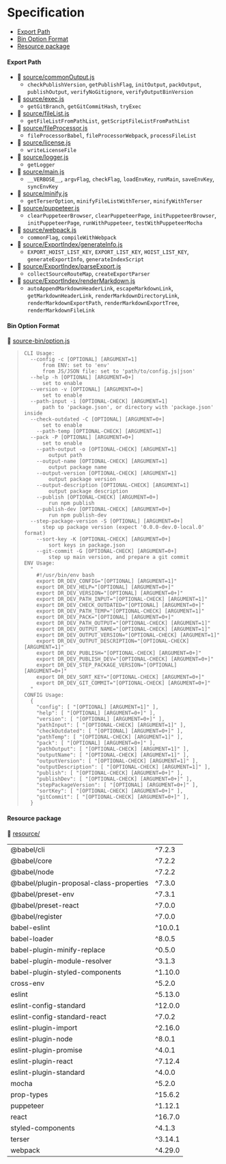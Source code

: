 # Specification

* [Export Path](#export-path)
* [Bin Option Format](#bin-option-format)
* [Resource package](#resource-package)

#### Export Path
+ 📄 [source/commonOutput.js](source/commonOutput.js)
  - `checkPublishVersion`, `getPublishFlag`, `initOutput`, `packOutput`, `publishOutput`, `verifyNoGitignore`, `verifyOutputBinVersion`
+ 📄 [source/exec.js](source/exec.js)
  - `getGitBranch`, `getGitCommitHash`, `tryExec`
+ 📄 [source/fileList.js](source/fileList.js)
  - `getFileListFromPathList`, `getScriptFileListFromPathList`
+ 📄 [source/fileProcessor.js](source/fileProcessor.js)
  - `fileProcessorBabel`, `fileProcessorWebpack`, `processFileList`
+ 📄 [source/license.js](source/license.js)
  - `writeLicenseFile`
+ 📄 [source/logger.js](source/logger.js)
  - `getLogger`
+ 📄 [source/main.js](source/main.js)
  - `__VERBOSE__`, `argvFlag`, `checkFlag`, `loadEnvKey`, `runMain`, `saveEnvKey`, `syncEnvKey`
+ 📄 [source/minify.js](source/minify.js)
  - `getTerserOption`, `minifyFileListWithTerser`, `minifyWithTerser`
+ 📄 [source/puppeteer.js](source/puppeteer.js)
  - `clearPuppeteerBrowser`, `clearPuppeteerPage`, `initPuppeteerBrowser`, `initPuppeteerPage`, `runWithPuppeteer`, `testWithPuppeteerMocha`
+ 📄 [source/webpack.js](source/webpack.js)
  - `commonFlag`, `compileWithWebpack`
+ 📄 [source/ExportIndex/generateInfo.js](source/ExportIndex/generateInfo.js)
  - `EXPORT_HOIST_LIST_KEY`, `EXPORT_LIST_KEY`, `HOIST_LIST_KEY`, `generateExportInfo`, `generateIndexScript`
+ 📄 [source/ExportIndex/parseExport.js](source/ExportIndex/parseExport.js)
  - `collectSourceRouteMap`, `createExportParser`
+ 📄 [source/ExportIndex/renderMarkdown.js](source/ExportIndex/renderMarkdown.js)
  - `autoAppendMarkdownHeaderLink`, `escapeMarkdownLink`, `getMarkdownHeaderLink`, `renderMarkdownDirectoryLink`, `renderMarkdownExportPath`, `renderMarkdownExportTree`, `renderMarkdownFileLink`

#### Bin Option Format
📄 [source-bin/option.js](source-bin/option.js)
> ```
> CLI Usage:
>   --config -c [OPTIONAL] [ARGUMENT=1]
>       from ENV: set to 'env'
>       from JS/JSON file: set to 'path/to/config.js|json'
>   --help -h [OPTIONAL] [ARGUMENT=0+]
>       set to enable
>   --version -v [OPTIONAL] [ARGUMENT=0+]
>       set to enable
>   --path-input -i [OPTIONAL-CHECK] [ARGUMENT=1]
>       path to 'package.json', or directory with 'package.json' inside
>   --check-outdated -C [OPTIONAL] [ARGUMENT=0+]
>       set to enable
>     --path-temp [OPTIONAL-CHECK] [ARGUMENT=1]
>   --pack -P [OPTIONAL] [ARGUMENT=0+]
>       set to enable
>     --path-output -o [OPTIONAL-CHECK] [ARGUMENT=1]
>         output path
>     --output-name [OPTIONAL-CHECK] [ARGUMENT=1]
>         output package name
>     --output-version [OPTIONAL-CHECK] [ARGUMENT=1]
>         output package version
>     --output-description [OPTIONAL-CHECK] [ARGUMENT=1]
>         output package description
>     --publish [OPTIONAL-CHECK] [ARGUMENT=0+]
>         run npm publish
>     --publish-dev [OPTIONAL-CHECK] [ARGUMENT=0+]
>         run npm publish-dev
>   --step-package-version -S [OPTIONAL] [ARGUMENT=0+]
>       step up package version (expect '0.0.0-dev.0-local.0' format)
>     --sort-key -K [OPTIONAL-CHECK] [ARGUMENT=0+]
>         sort keys in package.json
>     --git-commit -G [OPTIONAL-CHECK] [ARGUMENT=0+]
>         step up main version, and prepare a git commit
> ENV Usage:
>   "
>     #!/usr/bin/env bash
>     export DR_DEV_CONFIG="[OPTIONAL] [ARGUMENT=1]"
>     export DR_DEV_HELP="[OPTIONAL] [ARGUMENT=0+]"
>     export DR_DEV_VERSION="[OPTIONAL] [ARGUMENT=0+]"
>     export DR_DEV_PATH_INPUT="[OPTIONAL-CHECK] [ARGUMENT=1]"
>     export DR_DEV_CHECK_OUTDATED="[OPTIONAL] [ARGUMENT=0+]"
>     export DR_DEV_PATH_TEMP="[OPTIONAL-CHECK] [ARGUMENT=1]"
>     export DR_DEV_PACK="[OPTIONAL] [ARGUMENT=0+]"
>     export DR_DEV_PATH_OUTPUT="[OPTIONAL-CHECK] [ARGUMENT=1]"
>     export DR_DEV_OUTPUT_NAME="[OPTIONAL-CHECK] [ARGUMENT=1]"
>     export DR_DEV_OUTPUT_VERSION="[OPTIONAL-CHECK] [ARGUMENT=1]"
>     export DR_DEV_OUTPUT_DESCRIPTION="[OPTIONAL-CHECK] [ARGUMENT=1]"
>     export DR_DEV_PUBLISH="[OPTIONAL-CHECK] [ARGUMENT=0+]"
>     export DR_DEV_PUBLISH_DEV="[OPTIONAL-CHECK] [ARGUMENT=0+]"
>     export DR_DEV_STEP_PACKAGE_VERSION="[OPTIONAL] [ARGUMENT=0+]"
>     export DR_DEV_SORT_KEY="[OPTIONAL-CHECK] [ARGUMENT=0+]"
>     export DR_DEV_GIT_COMMIT="[OPTIONAL-CHECK] [ARGUMENT=0+]"
>   "
> CONFIG Usage:
>   {
>     "config": [ "[OPTIONAL] [ARGUMENT=1]" ],
>     "help": [ "[OPTIONAL] [ARGUMENT=0+]" ],
>     "version": [ "[OPTIONAL] [ARGUMENT=0+]" ],
>     "pathInput": [ "[OPTIONAL-CHECK] [ARGUMENT=1]" ],
>     "checkOutdated": [ "[OPTIONAL] [ARGUMENT=0+]" ],
>     "pathTemp": [ "[OPTIONAL-CHECK] [ARGUMENT=1]" ],
>     "pack": [ "[OPTIONAL] [ARGUMENT=0+]" ],
>     "pathOutput": [ "[OPTIONAL-CHECK] [ARGUMENT=1]" ],
>     "outputName": [ "[OPTIONAL-CHECK] [ARGUMENT=1]" ],
>     "outputVersion": [ "[OPTIONAL-CHECK] [ARGUMENT=1]" ],
>     "outputDescription": [ "[OPTIONAL-CHECK] [ARGUMENT=1]" ],
>     "publish": [ "[OPTIONAL-CHECK] [ARGUMENT=0+]" ],
>     "publishDev": [ "[OPTIONAL-CHECK] [ARGUMENT=0+]" ],
>     "stepPackageVersion": [ "[OPTIONAL] [ARGUMENT=0+]" ],
>     "sortKey": [ "[OPTIONAL-CHECK] [ARGUMENT=0+]" ],
>     "gitCommit": [ "[OPTIONAL-CHECK] [ARGUMENT=0+]" ],
>   }
> ```

#### Resource package
📄 [resource/](resource/)
<table>
<tr><td>@babel/cli</td><td>^7.2.3</td></tr>
<tr><td>@babel/core</td><td>^7.2.2</td></tr>
<tr><td>@babel/node</td><td>^7.2.2</td></tr>
<tr><td>@babel/plugin-proposal-class-properties</td><td>^7.3.0</td></tr>
<tr><td>@babel/preset-env</td><td>^7.3.1</td></tr>
<tr><td>@babel/preset-react</td><td>^7.0.0</td></tr>
<tr><td>@babel/register</td><td>^7.0.0</td></tr>
<tr><td>babel-eslint</td><td>^10.0.1</td></tr>
<tr><td>babel-loader</td><td>^8.0.5</td></tr>
<tr><td>babel-plugin-minify-replace</td><td>^0.5.0</td></tr>
<tr><td>babel-plugin-module-resolver</td><td>^3.1.3</td></tr>
<tr><td>babel-plugin-styled-components</td><td>^1.10.0</td></tr>
<tr><td>cross-env</td><td>^5.2.0</td></tr>
<tr><td>eslint</td><td>^5.13.0</td></tr>
<tr><td>eslint-config-standard</td><td>^12.0.0</td></tr>
<tr><td>eslint-config-standard-react</td><td>^7.0.2</td></tr>
<tr><td>eslint-plugin-import</td><td>^2.16.0</td></tr>
<tr><td>eslint-plugin-node</td><td>^8.0.1</td></tr>
<tr><td>eslint-plugin-promise</td><td>^4.0.1</td></tr>
<tr><td>eslint-plugin-react</td><td>^7.12.4</td></tr>
<tr><td>eslint-plugin-standard</td><td>^4.0.0</td></tr>
<tr><td>mocha</td><td>^5.2.0</td></tr>
<tr><td>prop-types</td><td>^15.6.2</td></tr>
<tr><td>puppeteer</td><td>^1.12.1</td></tr>
<tr><td>react</td><td>^16.7.0</td></tr>
<tr><td>styled-components</td><td>^4.1.3</td></tr>
<tr><td>terser</td><td>^3.14.1</td></tr>
<tr><td>webpack</td><td>^4.29.0</td></tr>
</table>
